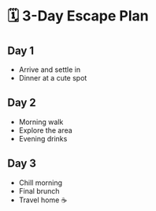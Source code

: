 # 🗓️ 3-Day Escape Plan

## Day 1
- Arrive and settle in
- Dinner at a cute spot

## Day 2
- Morning walk
- Explore the area
- Evening drinks

## Day 3
- Chill morning
- Final brunch
- Travel home ☕